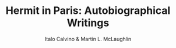 ---
author: Italo Calvino & Martin L. McLaughlin
title: 'Hermit in Paris: Autobiographical Writings'
layout: book
---